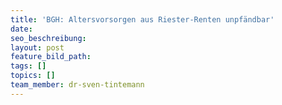 ```yaml
---
title: 'BGH: Altersvorsorgen aus Riester-Renten unpfändbar'
date:
seo_beschreibung:
layout: post
feature_bild_path:
tags: []
topics: []
team_member: dr-sven-tintemann
---
```

